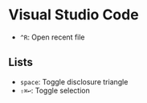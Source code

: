 # Visual Studio Code

- `^R`: Open recent file

## Lists

- `space`: Toggle disclosure triangle
- `⇧⌘↩`: Toggle selection
